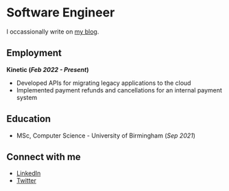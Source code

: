 # Software Engineer

I occassionally write on [my blog](https://www.thecodingpalace.com).

## Employment

**Kinetic (_Feb 2022 - Present_)**

- Developed APIs for migrating legacy applications to the cloud
- Implemented payment refunds and cancellations for an internal payment system

## Education

- MSc, Computer Science - University of Birmingham (_Sep 2021_)

## Connect with me

- [LinkedIn](https://www.linkedin.com/in/magarpratik)
- [Twitter](https://x.com/magarpratik_)
